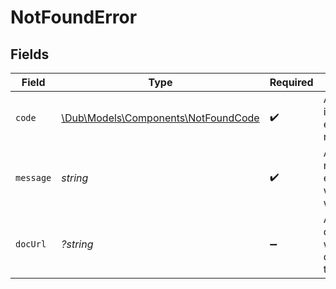 # NotFoundError


## Fields

| Field                                                                          | Type                                                                           | Required                                                                       | Description                                                                    | Example                                                                        |
| ------------------------------------------------------------------------------ | ------------------------------------------------------------------------------ | ------------------------------------------------------------------------------ | ------------------------------------------------------------------------------ | ------------------------------------------------------------------------------ |
| `code`                                                                         | [\Dub\Models\Components\NotFoundCode](../../Models/Components/NotFoundCode.md) | :heavy_check_mark:                                                             | A short code indicating the error code returned.                               | not_found                                                                      |
| `message`                                                                      | *string*                                                                       | :heavy_check_mark:                                                             | A human readable explanation of what went wrong.                               | The requested resource was not found.                                          |
| `docUrl`                                                                       | *?string*                                                                      | :heavy_minus_sign:                                                             | A link to our documentation with more details about this error code            | https://dub.co/docs/api-reference/errors#not-found                             |
